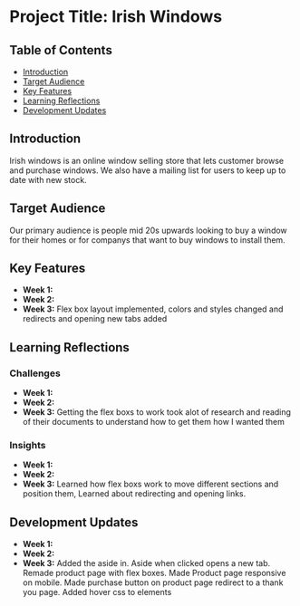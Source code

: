 # Project Title: Irish Windows

## Table of Contents
- [Introduction](#introduction)
- [Target Audience](#target-audience)
- [Key Features](#key-features)
- [Learning Reflections](#learning-reflections)
- [Development Updates](#development-updates)

## Introduction
Irish windows is an online window selling store that lets customer browse and purchase windows. We also have a mailing list for users to keep up to date with
new stock.

## Target Audience
Our primary audience is people mid 20s upwards looking to buy a window for their homes or for companys that want to buy windows to install them.

## Key Features
- **Week 1:**
- **Week 2:** 
- **Week 3:** Flex box layout implemented, colors and styles changed and redirects and opening new tabs added

## Learning Reflections
### Challenges
- **Week 1:**
- **Week 2:**
- **Week 3:** Getting the flex boxs to work took alot of research and reading of their documents to understand how to get them how I wanted them

### Insights
- **Week 1:**
- **Week 2:**
- **Week 3:** Learned how flex boxs work to move different sections and position them, Learned about redirecting and opening links.

## Development Updates
- **Week 1:**
- **Week 2:**
- **Week 3:** Added the aside in. Aside when clicked opens a new tab. Remade product page with flex boxes. Made Product page responsive on mobile. Made purchase button on product page redirect to a thank you page. Added hover css to elements